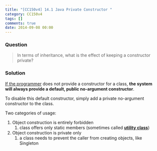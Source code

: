 ```yaml
---
title: "[CC150v4] 14.1 Java Private Constructor "
category: CC150v4
tags: []
comments: true
date: 2014-09-08 00:00
---
```



### Question

> In terms of inheritance, what is the effect of keeping a constructor private?

### Solution

[If the programmer](http://www.javapractices.com/topic/TopicAction.do?Id=40) does not provide a constructor for a class, **the system will always provide a default, public no-argument constructor**.

To disable this default constructor, simply add a private no-argument constructor to the class.

Two categories of usage:

1. Object construction is entirely forbidden
   1. class offers only static members (sometimes called **[utility class](http://stackoverflow.com/a/17342889)**)
1. Object construction is private only
   1. a class needs to prevent the caller from creating objects, like Singleton
